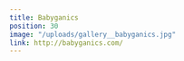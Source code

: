 ```yaml
---
title: Babyganics
position: 30
image: "/uploads/gallery__babyganics.jpg"
link: http://babyganics.com/
---
```


